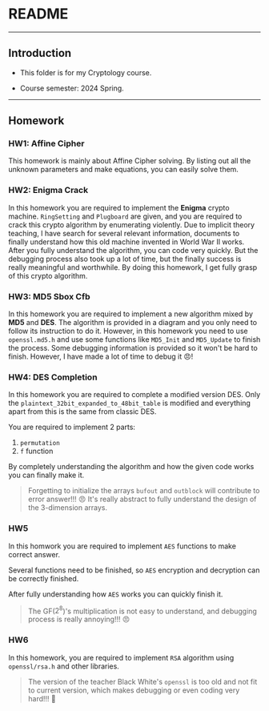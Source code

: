 # README

---

## Introduction

* This folder is for my Cryptology course.

* Course semester: 2024 Spring.

---

## Homework

### HW1: Affine Cipher

This homework is mainly about Affine Cipher solving. By listing out all the unknown parameters and make equations, you can easily solve them.

### HW2: Enigma Crack

In this homework you are required to implement the **Enigma** crypto machine. `RingSetting` and `Plugboard` are given, and you are required to crack this crypto algorithm by enumerating violently. Due to implicit theory teaching, I have search for several relevant information, documents to finally understand how this old machine invented in World War II works. After you fully understand the algorithm, you can code very quickly. But the debugging process also took up a lot of time, but the finally success is really meaningful and worthwhile. By doing this homework, I get fully grasp of this crypto algorithm.

### HW3: MD5 Sbox Cfb

In this homework you are required to implement a new algorithm mixed by **MD5** and **DES**. The algorithm is provided in a diagram and you only need to follow its instruction to do it. However, in this homework you need to use `openssl.md5.h` and use some functions like `MD5_Init` and `MD5_Update` to finish the process. Some debugging information is provided so it won't be hard to finish. However, I have made a lot of time to debug it :angry:!

### HW4: DES Completion

In this homework you are required to complete a modified version DES. Only the `plaintext_32bit_expanded_to_48bit_table` is modified and everything apart from this is the same from classic DES.

You are required to implement 2 parts:

1. `permutation`
2. `f` function

By completely understanding the algorithm and how the given code works you can finally make it.

> Forgetting to initialize the arrays `bufout` and `outblock` will contribute to error answer!!! :angry:
> It's really abstract to fully understand the design of the 3-dimension arrays.

### HW5

In this homwork you are required to implement `AES` functions to make correct answer.

Several functions need to be finished, so `AES` encryption and decryption can be correctly finished.

After fully understanding how `AES` works you can quickly finish it.

> The GF($2^8$)'s multiplication is not easy to understand, and debugging process is really annoying!!! :angry:

### HW6

In this homework, you are required to implement `RSA` algorithm using `openssl/rsa.h` and other libraries.

> The version of the teacher Black White's `openssl` is too old and not fit to current version, which makes debugging or even coding very hard!!! :anger:
